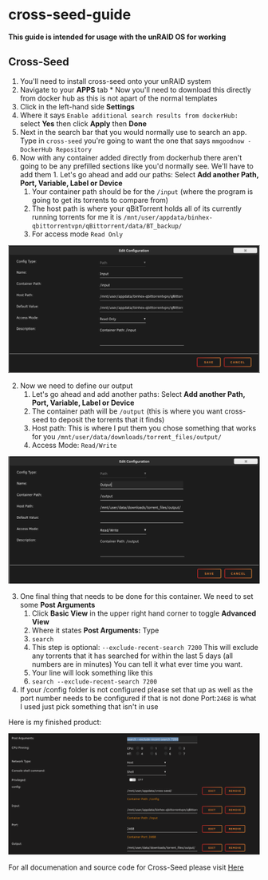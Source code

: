 # cross-seed-guide

**This guide is intended for usage with the unRAID OS for working**

## Cross-Seed
1. You'll need to install cross-seed onto your unRAID system
  1. Navigate to your **APPS** tab
    * Now you'll need to download this directly from docker hub as this is not apart of the normal templates
  2. Click in the left-hand side **Settings**
  3. Where it says `Enable additional search results from dockerHub:` select **Yes** then click **Apply** then **Done**
  4. Next in the search bar that you would normally use to search an app. Type in `cross-seed` you're going to want the one that says `mmgoodnow - DockerHub Repository`
  5. Now with any container added directly from dockerhub there aren't going to be any prefilled sections like you'd normally see. We'll have to add them
    1. Let's go ahead and add our paths: Select **Add another Path, Port, Variable, Label or Device** 
      1. Your container path should be for the `/input` (where the program is going to get its torrents to compare from)
      2. The host path is where your qBitTorrent holds all of its currently running torrents for me it is
        `/mnt/user/appdata/binhex-qbittorrentvpn/qBittorrent/data/BT_backup/`
      3. For access mode `Read Only`
      
![input configuration!](/img/input.png "Input Settings")
      
   2. Now we need to define our output
      1. Let's go ahead and add another paths: Select **Add another Path, Port, Variable, Label or Device** 
        1. The container path will be `/output` (this is where you want cross-seed to deposit the torrents that it finds)
        2. Host path: This is where I put them you chose something that works for you 
      `/mnt/user/data/downloads/torrent_files/output/`
        3. Access Mode: `Read/Write`

![output configuration!](/img/output.png "Output Settings")

   3. One final thing that needs to be done for this container. We need to set some **Post Arguments**
      1. Click **Basic View** in the upper right hand corner to toggle **Advanced View**
      2. Where it states **Post Arguments:** Type
        1. `search`
        2. This step is optional: `--exclude-recent-search 7200` This will exclude any torrents that it has searched for within the last 5 days (all numbers are in minutes) You can tell it what ever time you want.
        3. Your line will look something like this
        4. `search --exclude-recent-search 7200`
 6. If your /config folder is not configured please set that up as well as the port number needs to be configured if that is not done Port:`2468` is what I used just pick something that isn't in use

Here is my finished product:

![finished configuration!](/img/finished.png "Finished Settings")


For all documenation and source code for Cross-Seed please visit [Here](https://github.com/mmgoodnow/cross-seed)
